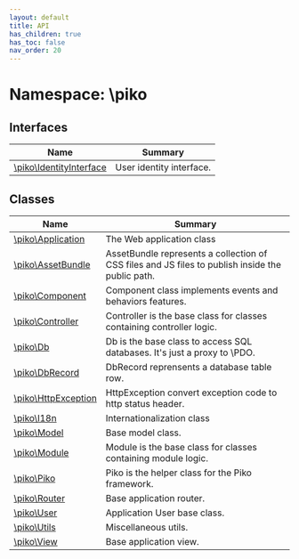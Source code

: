 ```yaml
---
layout: default
title: API
has_children: true
has_toc: false
nav_order: 20
---
```


# Namespace: \piko


## Interfaces

| Name | Summary |
| ---- | ------- |
| [\piko\IdentityInterface](IdentityInterface.md) | User identity interface. |

## Classes

| Name | Summary |
| ---- | ------- |
| [\piko\Application](Application.md) | The Web application class |
| [\piko\AssetBundle](AssetBundle.md) | AssetBundle represents a collection of CSS files and JS files to publish inside the public path. |
| [\piko\Component](Component.md) | Component class implements events and behaviors features. |
| [\piko\Controller](Controller.md) | Controller is the base class for classes containing controller logic. |
| [\piko\Db](Db.md) | Db is the base class to access SQL databases. It&#039;s just a proxy to \PDO. |
| [\piko\DbRecord](DbRecord.md) | DbRecord reprensents a database table row. |
| [\piko\HttpException](HttpException.md) | HttpException convert exception code to http status header. |
| [\piko\I18n](I18n.md) | Internationalization class |
| [\piko\Model](Model.md) | Base model class. |
| [\piko\Module](Module.md) | Module is the base class for classes containing module logic. |
| [\piko\Piko](Piko.md) | Piko is the helper class for the Piko framework. |
| [\piko\Router](Router.md) | Base application router. |
| [\piko\User](User.md) | Application User base class. |
| [\piko\Utils](Utils.md) | Miscellaneous utils. |
| [\piko\View](View.md) | Base application view. |

